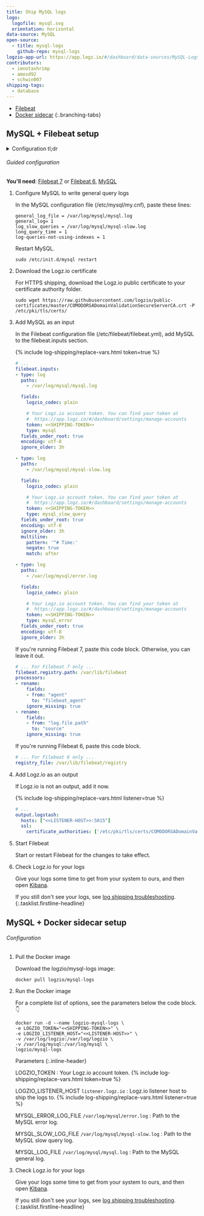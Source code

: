 ```yaml
---
title: Ship MySQL logs
logo:
  logofile: mysql.svg
  orientation: horizontal
data-source: MySQL
open-source:
  - title: mysql-logs
    github-repo: mysql-logs
logzio-app-url: https://app.logz.io/#/dashboard/data-sources/MySQL-Logs
contributors:
  - imnotashrimp
  - amosd92
  - schwin007
shipping-tags:
  - database
---
```


<!-- tabContainer:start -->
<div class="branching-container">

* [Filebeat](#filebeat-config)
* [Docker sidecar](#docker-sidecar-config)
{:.branching-tabs}

<!-- tab:start -->
<div id="filebeat-config">

## MySQL + Filebeat setup

<details>

<summary>
Configuration tl;dr
</summary>

Files
: [Sample configuration](https://raw.githubusercontent.com/logzio/logz-docs/master/shipping-config-samples/logz-filebeat-config.yml) \\
  [Encryption certificate](https://raw.githubusercontent.com/logzio/public-certificates/master/COMODORSADomainValidationSecureServerCA.crt)

Listener
: Port 5015.
  For help finding your region's listener host, see [Account region]({{site.baseurl}}/user-guide/accounts/account-region.html).

Default log locations
: General query log: `/var/log/mysql/mysql.log` \\
  Slow query log: `/var/log/mysql/mysql-slow.log` \\
  Error log: `/var/log/mysql/error.log`

Log type _(for preconfigured parsing)_
: General query log: `mysql` \\
  Slow query log: `mysql_slow_query` \\
  Error log: `mysql_error`

</details>

###### Guided configuration

**You'll need**:
[Filebeat 7](https://www.elastic.co/guide/en/beats/filebeat/current/filebeat-installation.html) or
[Filebeat 6](https://www.elastic.co/guide/en/beats/filebeat/6.7/filebeat-installation.html),
[MySQL](https://dev.mysql.com/downloads/)

1.  Configure MySQL to write general query logs

    In the MySQL configuration file (/etc/mysql/my.cnf),
    paste these lines:

    ```
    general_log_file = /var/log/mysql/mysql.log
    general_log= 1
    log_slow_queries = /var/log/mysql/mysql-slow.log
    long_query_time = 1
    log-queries-not-using-indexes = 1
    ```

    Restart MySQL.

    ```shell
    sudo /etc/init.d/mysql restart
    ```

2.  Download the Logz.io certificate

    For HTTPS shipping, download the Logz.io public certificate to your certificate authority folder.

    ```shell
    sudo wget https://raw.githubusercontent.com/logzio/public-certificates/master/COMODORSADomainValidationSecureServerCA.crt -P /etc/pki/tls/certs/
    ```

3.  Add MySQL as an input

    In the Filebeat configuration file (/etc/filebeat/filebeat.yml), add MySQL to the filebeat.inputs section.

    {% include log-shipping/replace-vars.html token=true %}

    ```yaml
    # ...
    filebeat.inputs:
    - type: log
      paths:
        - /var/log/mysql/mysql.log

      fields:
        logzio_codec: plain

        # Your Logz.io account token. You can find your token at
        #  https://app.logz.io/#/dashboard/settings/manage-accounts
        token: <<SHIPPING-TOKEN>>
        type: mysql
      fields_under_root: true
      encoding: utf-8
      ignore_older: 3h

    - type: log
      paths:
        - /var/log/mysql/mysql-slow.log

      fields:
        logzio_codec: plain

        # Your Logz.io account token. You can find your token at
        #  https://app.logz.io/#/dashboard/settings/manage-accounts
        token: <<SHIPPING-TOKEN>>
        type: mysql_slow_query
      fields_under_root: true
      encoding: utf-8
      ignore_older: 3h
      multiline:
        pattern: '^# Time:'
        negate: true
        match: after

    - type: log
      paths:
        - /var/log/mysql/error.log

      fields:
        logzio_codec: plain

        # Your Logz.io account token. You can find your token at
        #  https://app.logz.io/#/dashboard/settings/manage-accounts
        token: <<SHIPPING-TOKEN>>
        type: mysql_error
      fields_under_root: true
      encoding: utf-8
      ignore_older: 3h
      ```

    If you're running Filebeat 7, paste this code block.
    Otherwise, you can leave it out.

    ```yaml
    # ... For Filebeat 7 only ...
    filebeat.registry.path: /var/lib/filebeat
    processors:
    - rename:
        fields:
        - from: "agent"
          to: "filebeat_agent"
        ignore_missing: true
    - rename:
        fields:
        - from: "log.file.path"
          to: "source"
        ignore_missing: true
    ```

    If you're running Filebeat 6, paste this code block.

    ```yaml
    # ... For Filebeat 6 only ...
    registry_file: /var/lib/filebeat/registry
    ```

4.  Add Logz.io as an output

    If Logz.io is not an output, add it now.

    {% include log-shipping/replace-vars.html listener=true %}

    ```yaml
    # ...
    output.logstash:
      hosts: ["<<LISTENER-HOST>>:5015"]
      ssl:
        certificate_authorities: ['/etc/pki/tls/certs/COMODORSADomainValidationSecureServerCA.crt']
    ```

5.  Start Filebeat

    Start or restart Filebeat for the changes to take effect.

6.  Check Logz.io for your logs

    Give your logs some time to get from your system to ours, and then open [Kibana](https://app.logz.io/#/dashboard/kibana).

    If you still don't see your logs, see [log shipping troubleshooting]({{site.baseurl}}/user-guide/log-shipping/log-shipping-troubleshooting.html).
{:.tasklist.firstline-headline}

</div>
<!-- tab:end -->

<!-- tab:start -->
<div id="docker-sidecar-config">

## MySQL + Docker sidecar setup

###### Configuration

1.  Pull the Docker image

    Download the logzio/mysql-logs image:

    ```shell
    docker pull logzio/mysql-logs
    ```

2.  Run the Docker image

    For a complete list of options, see the parameters below the code block.👇

    ```shell
    docker run -d --name logzio-mysql-logs \
    -e LOGZIO_TOKEN="<<SHIPPING-TOKEN>>" \
    -e LOGZIO_LISTENER_HOST="<<LISTENER-HOST>>" \
    -v /var/log/logzio:/var/log/logzio \
    -v /var/log/mysql:/var/log/mysql \
    logzio/mysql-logs
    ```

    Parameters
    {:.inline-header}

    LOGZIO_TOKEN <span class="required-param"></span>
    : Your Logz.io account token.
      {% include log-shipping/replace-vars.html token=true %}
      <!-- logzio-inject:account-token -->

    LOGZIO_LISTENER_HOST <span class="default-param">`listener.logz.io`</span>
    : Logz.io listener host to ship the logs to.
      {% include log-shipping/replace-vars.html listener=true %}

    MYSQL_ERROR_LOG_FILE <span class="default-param">`/var/log/mysql/error.log`</span>
    : Path to the MySQL error log.

    MYSQL_SLOW_LOG_FILE <span class="default-param">`/var/log/mysql/mysql-slow.log`</span>
    : Path to the MySQL slow query log.

    MYSQL_LOG_FILE <span class="default-param">`/var/log/mysql/mysql.log`</span>
    : Path to the MySQL general log.


3.  Check Logz.io for your logs

    Give your logs some time to get from your system to ours, and then open [Kibana](https://app.logz.io/#/dashboard/kibana).

    If you still don't see your logs, see [log shipping troubleshooting]({{site.baseurl}}/user-guide/log-shipping/log-shipping-troubleshooting.html).
{:.tasklist.firstline-headline}

</div>
<!-- tab:end -->

</div>
<!-- tabContainer:end -->